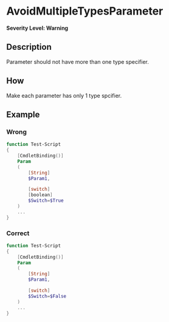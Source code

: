 # AvoidMultipleTypesParameter

**Severity Level: Warning**

## Description

Parameter should not have more than one type specifier.

## How

Make each parameter has only 1 type spcifier.

## Example

### Wrong

``` PowerShell
function Test-Script
{
    [CmdletBinding()]
    Param
    (
        [String]
        $Param1,

        [switch]
        [boolean]
        $Switch=$True
    )
    ...
}
```

### Correct

``` PowerShell
function Test-Script
{
    [CmdletBinding()]
    Param
    (
        [String]
        $Param1,

        [switch]
        $Switch=$False
    )
    ...
}
```
